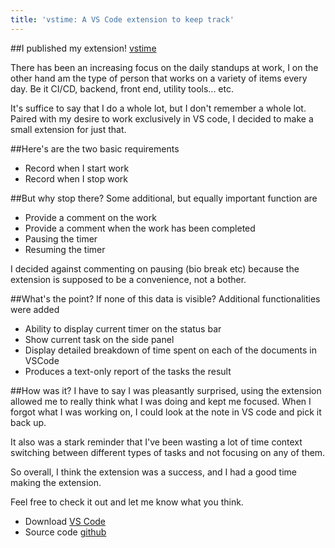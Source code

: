 ```yaml
---
title: 'vstime: A VS Code extension to keep track'
---
```


##I published my extension! [vstime](https://marketplace.visualstudio.com/items?itemName=swuvsmarket.vstime)

There has been an increasing focus on the daily standups at work, I on the other hand am the type of person that works on a variety of items every day.
Be it CI/CD, backend, front end, utility tools... etc.

It's suffice to say that I do a whole lot, but I don't remember a whole lot.
Paired with my desire to work exclusively in VS code, I decided to make a small extension for just that.

##Here's are the two basic requirements
* Record when I start work
* Record when I stop work

##But why stop there?
Some additional, but equally important function are
* Provide a comment on the work
* Provide a comment when the work has been completed
* Pausing the timer
* Resuming the timer

I decided against commenting on pausing (bio break etc) because the extension is supposed to be a convenience, not a bother.

##What's the point?
If none of this data is visible? Additional functionalities were added
* Ability to display current timer on the status bar
* Show current task on the side panel
* Display detailed breakdown of time spent on each of the documents in VSCode
* Produces a text-only report of the tasks the result

##How was it?
I have to say I was pleasantly surprised, using the extension allowed me to really think what I was doing and kept me focused.
When I forgot what I was working on, I could look at the note in VS code and pick it back up.

It also was a stark reminder that I've been wasting a lot of time context switching between different types of tasks and not focusing on any of them.

So overall, I think the extension was a success, and I had a good time making the extension.

Feel free to check it out and let me know what you think.
* Download [VS Code](https://marketplace.visualstudio.com/items?itemName=swuvsmarket.vstime)
* Source code [github](https://github.com/stanleywuu/vscode-timetracker)
